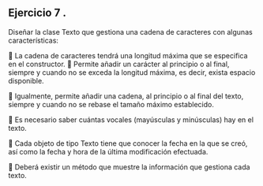 ## Ejercicio  7 .

Diseñar la clase Texto que gestiona una cadena de caracteres con algunas
características:

 La cadena de caracteres tendrá una longitud máxima que se especifica en el constructor.
 Permite añadir un carácter al principio o al final, siempre y cuando no se exceda la
longitud máxima, es decir, exista espacio disponible.

 Igualmente, permite añadir una cadena, al principio o al final del texto, siempre y
cuando no se rebase el tamaño máximo establecido.

 Es necesario saber cuántas vocales (mayúsculas y minúsculas) hay en el texto.

 Cada objeto de tipo Texto tiene que conocer la fecha en la que se creó, así como la fecha
y hora de la última modificación efectuada.

 Deberá existir un método que muestre la información que gestiona cada texto.
